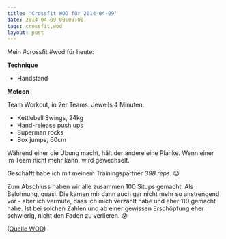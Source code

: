```yaml
---
title: 'Crossfit WOD für 2014-04-09'
date: 2014-04-09 00:00:00 
tags: crossfit,wod
layout: post
---
```

Mein #crossfit #wod für heute:

**Technique**

* Handstand

**Metcon**

Team Workout, in 2er Teams. Jeweils 4 Minuten:

* Kettlebell Swings, 24kg
* Hand-release push ups
* Superman rocks
* Box jumps, 60cm

Während einer die Übung macht, hält der andere eine Planke. Wenn einer im Team nicht mehr kann, wird gewechselt.

Geschafft habe ich mit meinem Trainingspartner *398 reps*. :sweat:

Zum Abschluss haben wir alle zusammen 100 Situps gemacht. Als Belohnung, quasi. Die kamen mir dann auch gar nicht mehr so anstrengend vor - aber ich vermute, dass ich mich verzählt habe und eher 110 gemacht habe. Ist bei solchen Zahlen und ab einer gewissen Erschöpfung eher schwierig, nicht den Faden zu verlieren. :dizzy_face:

([Quelle WOD][0])

[0]: http://www.crossfithh.de/1/post/2014/04/workout-wednesday12.html

